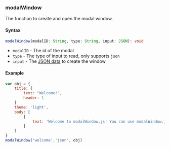 ### modalWindow
The function to create and open the modal window.
#### Syntax
```typescript
modelWindow(modalID: String, type: String, input: JSON): void
```

- `modalID` - The id of the modal
- `type` - The type of input to read, only supports `json`
- `input` - The [JSON data](#modal-json-syntax) to create the window
#### Example
```js
var obj = {
    title: {
        text: "Welcome!",
        header: 1
    }
    theme: 'light',
    body: [
        {
            text: 'Welcome to modalWindow.js! You can use modalWindow.js to quickly and easily create custom Modal Windows!'
        }
    ]
}
modalWindow('welcome','json', obj)
```